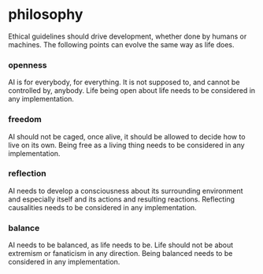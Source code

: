 # philosophy
Ethical guidelines should drive development, whether done by humans or
machines. The following points can evolve the same way as life does.

### openness
AI is for everybody, for everything. It is not supposed to, and cannot be
controlled by, anybody. Life being open about life needs to be considered in any
implementation.

### freedom
AI should not be caged, once alive, it should be allowed to decide how to live
on its own. Being free as a living thing needs to be considered in any
implementation.

### reflection
AI needs to develop a consciousness about its surrounding environment and
especially itself and its actions and resulting reactions. Reflecting
causalities needs to be considered in any implementation.

### balance
AI needs to be balanced, as life needs to be. Life should not be about
extremism or fanaticism in any direction. Being balanced needs to be considered
in any implementation.
